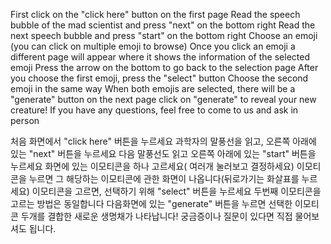 First click on the "click here" button on the first page
Read the speech bubble of the mad scientist and press "next" on the bottom right
Read the next speech bubble and press "start" on the bottom right
Choose an emoji (you can click on multiple emoji to browse)
Once you click an emoji a different page will appear where it shows the information of the selected emoji
Press the arrow on the bottom to go back to the selection page
After you choose the first emoji, press the "select" button
Choose the second emoji in the same way
When both emojis are selected, there will be a "generate" button on the next page
click on "generate" to reveal your new creature!
If you have any questions, feel free to come to us and ask in person

처음 화면에서 "click here" 버튼을 누르세요
과학자의 말풍선을 읽고, 오른쪽 아래에 있는 "next" 버튼을 누르세요
다음 말풍선도 읽고 오른쪽 아래에 있는 "start" 버튼을 누르세요
화면에 있는 이모티콘을 하나 고르세요( 여러개 눌러보고 결정하세요)
이모티콘을 누르면 그 해당하는 이모티콘에 관한 화면이 나옵니다(뒤로가기는 화살표를 누르세요)
이모티콘을 고르면, 선택하기 위해 "select" 버튼을 누르세요
두번째 이모티콘을 고르는 방법은 동일합니다
다음화면에 있는 "generate" 버튼을 누르면 선택한 이모티콘 두개를 결합한 새로운 생명채가 나타납니다!
궁금증이나 질문이 있다면 직접 물어보셔도 됩니다.

